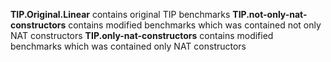 **TIP.Original.Linear** contains original TIP benchmarks 
**TIP.not-only-nat-constructors** contains modified benchmarks which was contained not only NAT constructors 
**TIP.only-nat-constructors** contains modified benchmarks which was contained only NAT constructors
